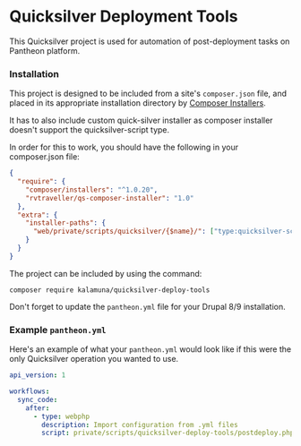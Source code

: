# Quicksilver Deployment Tools

This Quicksilver project is used for automation of post-deployment tasks on Pantheon platform.

### Installation

This project is designed to be included from a site's `composer.json` file, and placed in its appropriate installation directory by [Composer Installers](https://github.com/composer/installers). 

It has to also include custom quick-silver installer as composer installer doesn't support the quicksilver-script type.

In order for this to work, you should have the following in your composer.json file:

```json
{
  "require": {
    "composer/installers": "^1.0.20",
    "rvtraveller/qs-composer-installer": "1.0"
  },
  "extra": {
    "installer-paths": {
      "web/private/scripts/quicksilver/{$name}/": ["type:quicksilver-script"]
    }
  }
}
```

The project can be included by using the command:

`composer require kalamuna/quicksilver-deploy-tools`

Don't forget to update the `pantheon.yml` file for your Drupal 8/9 installation.

### Example `pantheon.yml`

Here's an example of what your `pantheon.yml` would look like if this were the only Quicksilver operation you wanted to use.

```yaml
api_version: 1

workflows:
  sync_code:
    after:
      - type: webphp
        description: Import configuration from .yml files
        script: private/scripts/quicksilver-deploy-tools/postdeploy.php
```
